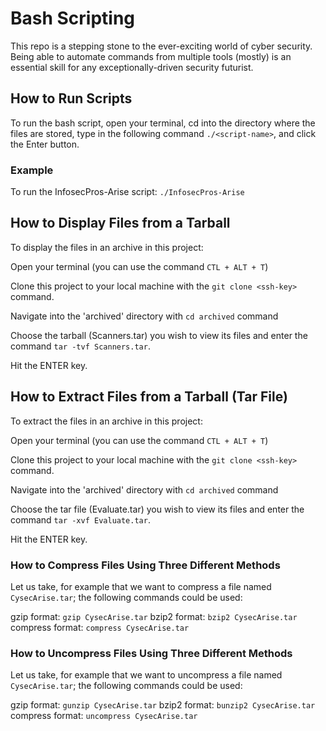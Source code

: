 # Bash Scripting

This repo is a stepping stone to the ever-exciting world of cyber security. Being able to automate commands from multiple tools (mostly) is an essential skill for any exceptionally-driven security futurist.


## How to Run Scripts

To run the bash script, open your terminal, cd into the directory where the files are stored, type in the following command `./<script-name>`, and click the Enter button.

### Example

To run the InfosecPros-Arise script:
    `./InfosecPros-Arise`


## How to Display Files from a Tarball

To display the files in an archive in this project:

Open your terminal (you can use the command `CTL + ALT + T`)

Clone this project to your local machine with the `git clone <ssh-key>` command. 

Navigate into the 'archived' directory with `cd archived` command

Choose the tarball (Scanners.tar) you wish to view its files and enter the command `tar -tvf Scanners.tar`.

Hit the ENTER key.


## How to Extract Files from a Tarball (Tar File)

To extract the files in an archive in this project:

Open your terminal (you can use the command `CTL + ALT + T`)

Clone this project to your local machine with the `git clone <ssh-key>` command. 

Navigate into the 'archived' directory with `cd archived` command

Choose the tar file (Evaluate.tar) you wish to view its files and enter the command `tar -xvf Evaluate.tar`.

Hit the ENTER key.


### How to Compress Files Using Three Different Methods

Let us take, for example that we want to compress a file named `CysecArise.tar`; the following commands could be used:

gzip format: `gzip CysecArise.tar`
bzip2 format: `bzip2 CysecArise.tar`
compress format: `compress CysecArise.tar`


### How to Uncompress Files Using Three Different Methods

Let us take, for example that we want to uncompress a file named `CysecArise.tar`; the following commands could be used:

gzip format: `gunzip CysecArise.tar`
bzip2 format: `bunzip2 CysecArise.tar`
compress format: `uncompress CysecArise.tar`